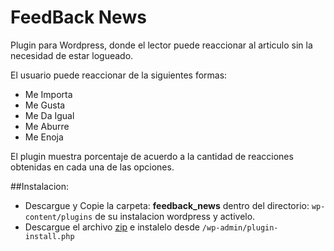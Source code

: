 # FeedBack News
Plugin para Wordpress, donde el lector puede reaccionar al articulo sin la necesidad de estar logueado.

El usuario puede reaccionar de la siguientes formas:
- Me Importa
- Me Gusta
- Me Da Igual
- Me Aburre
- Me Enoja

El plugin muestra porcentaje de acuerdo a la cantidad de reacciones obtenidas en cada una de las opciones.

##Instalacion:
- Descargue y Copie la carpeta: **feedback_news** dentro del directorio:
`wp-content/plugins` de su instalacion wordpress y activelo.
- Descargue el archivo [zip](https://drive.google.com/file/d/1-6UrpzEpV47hy_HudxMv6gHYp7K7c_9V/view?usp=sharing "zip")  e instalelo desde `/wp-admin/plugin-install.php`